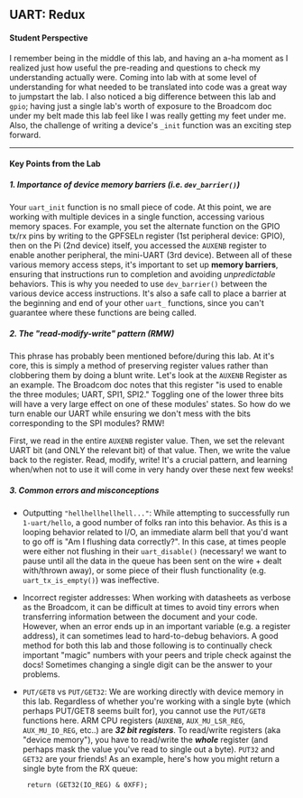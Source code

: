 ## UART: Redux

#### Student Perspective

I remember being in the middle of this lab, and having an a-ha moment as I 
realized just how useful the pre-reading and questions to check my understanding
actually were. Coming into lab with at some level of understanding for what needed
to be translated into code was a great way to jumpstart the lab. I also noticed
a big difference between this lab and `gpio`; having just a single
lab's worth of exposure to the Broadcom doc under my belt made this lab feel
like I was really getting my feet under me. Also, the challenge of writing a device's
`_init` function was an exciting step forward.

------------------------------------------------------------------------------

#### Key Points from the Lab

##### 1. Importance of device memory barriers (i.e. `dev_barrier()`)
Your `uart_init` function is no small piece of code. At this point, we are working 
with multiple devices in a single function, accessing various memory spaces. For 
example, you set the alternate function on the GPIO tx/rx pins by writing to the GPFSELn
register (1st peripheral device: GPIO), then on the Pi (2nd device) itself, you accessed the `AUXENB`
register to enable another peripheral, the mini-UART (3rd device). Between all of these various
memory access steps, it's important to set up **memory barriers**, ensuring that instructions
run to completion and avoiding _unpredictable_ behaviors. This is why you needed to use
`dev_barrier()` between the various device access instructions. It's also a safe call to place
a barrier at the beginning and end of your other `uart_` functions, since you can't guarantee
where these functions are being called.

##### 2. The "read-modify-write" pattern (RMW)
This phrase has probably been mentioned before/during this lab. At it's core, this is simply
a method of preserving register values rather than clobbering them by doing a blunt write. 
Let's look at the `AUXENB` Register as an example. The Broadcom doc notes that this register 
"is used to enable the three modules; UART, SPI1, SPI2." Toggling one of the lower three
bits will have a very large effect on one of these modules' states. So how do we turn enable our
UART while ensuring we don't mess with the bits corresponding to the SPI modules? RMW!

First, we read in the entire `AUXENB` register value. Then, we set the relevant UART bit (and ONLY the relevant bit) of that value.
Then, we write the value back to the register. Read, modify, write! It's a crucial pattern, and learning
when/when not to use it will come in very handy over these next few weeks!



##### 3. Common errors and misconceptions
- Outputting `"hellhellhellhell..."`:  While attempting to successfully run `1-uart/hello`, 
a good number of folks ran into this behavior. As this is a looping behavior related to I/O, 
an immediate alarm bell that you'd want to go off is "Am I flushing data correctly?". In this case,
at times people were either not flushing in their `uart_disable()` (necessary! we want to pause 
until all the data in the queue has been sent on the wire + dealt with/thrown away), 
or some piece of their flush functionality (e.g. `uart_tx_is_empty()`) was ineffective.

- Incorrect register addresses: When working with datasheets as verbose as the Broadcom, it can be
difficult at times to avoid tiny errors when transferring information between the document
and your code. However, when an error ends up in an important variable (e.g. a register address),
it can sometimes lead to hard-to-debug behaviors. A good method for both this lab and those following
is to continually check important "magic" numbers with your peers and triple check against the docs!
Sometimes changing a single digit can be the answer to your problems.

- `PUT/GET8` vs `PUT/GET32`: We are working directly with device memory in this lab. Regardless of 
whether you're working with a single byte (which perhaps PUT/GET8 seems built for), you cannot use 
the `PUT/GET8` functions here. ARM CPU registers (`AUXENB`, `AUX_MU_LSR_REG`, `AUX_MU_IO_REG`, etc..) are
**_32 bit registers_**. To read/write registers (aka "device memory"), you have to read/write the **_whole_**
register (and perhaps mask the value you've read to single out a byte). `PUT32` and `GET32` are your friends!
As an example, here's how you might return a single byte from the RX queue:

       return (GET32(IO_REG) & 0XFF);

